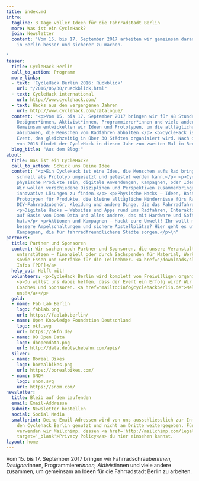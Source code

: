 ```yaml
---
title: index.md
intro:
  tagline: 3 Tage voller Ideen für die Fahrradstadt Berlin
  more: Was ist ein CycleHack?
  join: Newsletter
  content: 'Vom 15. bis 17. September 2017 arbeiten wir gemeinsam daran, Radfahren
    in Berlin besser und sicherer zu machen.

'
teaser:
  title: CycleHack Berlin
  call_to_action: Programm
  more_links:
  - text: 'CycleHack Berlin 2016: Rückblick'
    url: "/2016/06/30/rueckblick.html"
  - text: CycleHack international
    url: http://www.cyclehack.com/
  - text: Hacks aus den vergangenen Jahren
    url: http://www.cyclehack.com/catalogue/
  content: "<p>Vom 15. bis 17. September 2017 bringen wir für 48 Stunden Fahrradschrauber*innen,
    Designer*innen, Aktivist*innen, Programmierer*innen und viele andere zusammen.
    Gemeinsam entwickelten wir Ideen und Prototypen, um die alltäglichen Hindernisse
    abzubauen, die Menschen vom Radfahren abhalten.</p> <p>CycleHack ist ein globales
    Event, das gleichzeitig in über 30 Städten organisiert wird. Nach dem großen Erfolg
    von 2016 findet der CycleHack in diesem Jahr zum zweiten Mal in Berlin statt.</p>\n"
  blog_title: "Aus dem Blog:"
about:
  title: Was ist ein CycleHack?
  call_to_action: Schick uns Deine Idee
  content: "<p>Ein CycleHack ist eine Idee, die Menschen aufs Rad bringen soll und
    schnell als Prototyp umgesetzt und getestet werden kann.</p> <p>CycleHacks können
    physische Produkte sein, digitale Anwendungen, Kampagnen, oder Ideen zur Fahrradinfrastruktur.
    Wir wollen verschiedene Disziplinen und Perspektiven zusammenbringen, um gemeinsam
    innovative Lösungen zu finden.</p> <p>Physische Hacks – Ideen, Basteleien und
    Prototypen für Produkte, die kleine alltägliche Hindernisse fürs Radfahren abbauen:
    DIY-Fahrradzubehör, Kleidung und andere Dinge, die das Fahrradfahren besser machen.</p>
    <p>Digitale Hacks – Websites und Apps rund ums Radfahren, Interaktive Visualisierungen
    auf Basis von Open Data und alles andere, das mit Hardware und Software zu tun
    hat.</p> <p>Aktionen und Kampagnen – Hackt eure Umwelt! Ihr wollt mehr Fahrradwege,
    bessere Ampelschaltungen und sichere Abstellplätze? Hier geht es um Aktionen und
    Kampagnen, die für fahrradfreundlichere Städte sorgen.</p>\n"
partners:
  title: Partner und Sponsoren
  content: Wir suchen noch Partner und Sponsoren, die unsere Veranstaltung im September
    unterstützen – finanziell oder durch Sachspenden für Material, Werkzeug und Geräte,
    sowie Essen und Getränke für die Teilnehmer. <a href="/downloads/slidedeck_sponsoring_2017.pdf">Mehr
    Infos [PDF]</a>
  help_out: Helft mit!
  volunteers: <p>CycleHack Berlin wird komplett von Freiwilligen organisiert.</p>
    <p>Du willst uns dabei helfen, dass der Event ein Erfolg wird? Wir suchen Helfer,
    Coaches und Sponsoren. <a href="mailto:info@cyclehackberlin.de">Melde dich bei
    uns!</a></p>
  gold:
  - name: Fab Lab Berlin
    logo: fablab.png
    url: https://fablab.berlin/
  - name: Open Knowledge Foundation Deutschland
    logo: okf.svg
    url: https://okfn.de/
  - name: DB Open Data
    logo: dbopendata.png
    url: http://data.deutschebahn.com/apis/
  silver:
  - name: Boreal Bikes
    logo: borealbikes.png
    url: https://borealbikes.com/
  - name: SNOM
    logo: snom.svg
    url: https://snom.com/
newsletter:
  title: Bleib auf dem Laufenden
  email: Email-Addresse
  submit: Newsletter bestellen
  social: Social Media
  smallprint: Deine Email-Adressen wird von uns ausschliesslich zur Information über
    den Cyclehack Berlin genutzt und nicht an Dritte weitergegeben. Für diesen Verteiler
    verwenden wir Mailchimp, dessen <a href='http://mailchimp.com/legal/privacy/'
    target='_blank'>Privacy Policy</a> du hier einsehen kannst.
layout: home
---
```


Vom 15. bis 17. September 2017 bringen wir Fahrradschrauber*innen, Designer*innen, Programmierer*innen, Aktivist*innen und viele andere zusammen, um gemeinsam an Ideen für die Fahrradstadt Berlin zu arbeiten.
